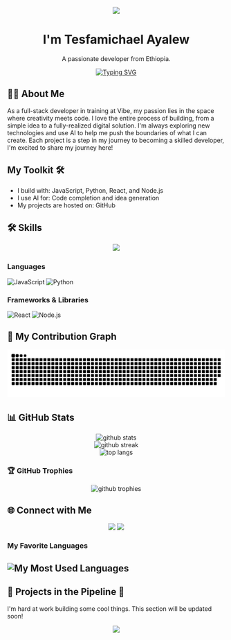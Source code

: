 <!-- Header Image -->
<p align="center">
  <img src="https://capsule-render.vercel.app/api?type=waving&color=auto&height=200&section=header&text=Hi%20There!%20👋&fontSize=90" />
</p>

<!-- Introduction -->
<h1 align="center">I'm Tesfamichael Ayalew</h1>
<p align="center">
  A passionate developer from Ethiopia.
</p>

<!-- Typing SVG -->
<p align="center">
  <a href="https://git.io/typing-svg"><img src="https://readme-typing-svg.demolab.com?font=Fira+Code&weight=700&size=23&pause=1000&color=F7F7F7&background=00000000&center=true&vCenter=true&width=435&lines=I'm+a+Software+Developer;I'm+a+Lifelong+Learner;I'm+an+Open-Source+Enthusiast;I'm+a+VIBECODER+and+CODING-Student;always+leveraging+AI" alt="Typing SVG" /></a>
</p>

<!-- About Me -->
## 🙋‍♂️ About Me

 As a full-stack developer in training at Vibe, my passion lies in the space where creativity meets code. 
I love the entire process of building, from a simple idea to a fully-realized digital solution.
I'm always exploring new technologies and use AI to help me push the boundaries of what I can create. 
Each project is a step in my journey to becoming a skilled developer, I'm excited to share my journey here!

## My Toolkit 🛠️

- I build with: JavaScript, Python, React, and Node.js
- I use AI for: Code completion and idea generation
- My projects are hosted on: GitHub

<!-- Skills -->
## 🛠️ Skills
<p align="center">
  <a href="https://skillicons.dev">
    <img src="https://skillicons.dev/icons?i=js,ts,python,react,nodejs,express,mongodb,postgres,docker" />
  </a>
</p>

### Languages
![JavaScript](https://img.shields.io/badge/javascript-%23323330.svg?style=for-the-badge&logo=javascript&logoColor=%23F7DF1E)
![Python](https://img.shields.io/badge/python-3670A0?style=for-the-badge&logo=python&logoColor=ffdd54)

### Frameworks & Libraries
![React](https://img.shields.io/badge/react-%2320232a.svg?style=for-the-badge&logo=react&logoColor=%2361DAFB)
![Node.js](https://img.shields.io/badge/node.js-6DA55F?style=for-the-badge&logo=node.js&logoColor=white)

<!-- Contribution Snake -->
## 🐍 My Contribution Graph
<p align="center">
  <img src="https://raw.githubusercontent.com/platane/platane/output/github-contribution-grid-snake.svg" alt="contribution snake">
</p>

<!-- GitHub Stats -->
## 📊 GitHub Stats
<p align="center">
  <img src="https://github-readme-stats.vercel.app/api?username=tesfa12&show_icons=true&theme=radical" alt="github stats" />
  <br/>
  <img src="https://github-readme-streak-stats.herokuapp.com/?user=tesfa12&theme=dark" alt="github streak" />
  <br/>
  <img src="https://github-readme-stats.vercel.app/api/top-langs/?username=tesfa12&layout=compact&theme=vision-friendly-dark" alt="top langs" />
</p>

### 🏆 GitHub Trophies
<p align="center">
  <img src="https://github-profile-trophy.vercel.app/?username=tesfa12&theme=radical&column=7" alt="github trophies" />
</p>

<!-- Socials -->
## 🌐 Connect with Me
<p align="center">
<a href="https://linkedin.com/in/tesfamichael-ayalew-ba79bb245"><img src="https://img.shields.io/badge/linkedin-%230077B5.svg?style=for-the-badge&logo=linkedin&logoColor=white" /></a>
<a href="https://x.com/tesfaay7"><img src="https://img.shields.io/badge/twitter-%231DA1F2.svg?style=for-the-badge&logo=twitter&logoColor=white" /></a>
</p>

### My Favorite Languages

![My Most Used Languages](https://github-readme-stats.vercel.app/api/top-langs/?username=tesfa12&theme=dark)
---

## 🚧 Projects in the Pipeline 🚧

I'm hard at work building some cool things. This section will be updated soon!

<p align="center">
  <img src="https://i.giphy.com/media/v1.Y2lkPTc5MGI3NjExb2Y4ZzJ5Z3U4c3ZpZzB6Z2w5a295c3J2a3JtY3R2c2JpYjZqZ3A0ZyZlcD12MV9pbnRlcm5hbF9naWZfYnlfaWQmY3Q9Zw/l46Cb3m2w5c67GZt6/giphy.gif" width="250">
</p>


